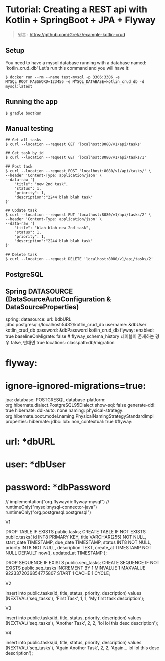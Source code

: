 # Tutorial: Creating a REST api with Kotlin + SpringBoot + JPA + Flyway

>원본 : https://github.com/Grekz/example-kotlin-crud

## Setup

You need to have a mysql database running with a database named: 'kotlin_crud_db'
Let's run this command and you will have it:
```shell script
$ docker run --rm --name test-mysql -p 3306:3306 -e MYSQL_ROOT_PASSWORD=123456 -e MYSQL_DATABASE=kotlin_crud_db -d mysql:latest
```

## Running the app

```shell script
$ gradle bootRun 
```

## Manual testing

```shell script
## Get all tasks
$ curl --location --request GET 'localhost:8080/v1/api/tasks'

## Get task by id
$ curl --location --request GET 'localhost:8080/v1/api/tasks/1'

## Post task
$ curl --location --request POST 'localhost:8080/v1/api/tasks/' \
--header 'Content-Type: application/json' \
--data-raw '{
	"title": "new 2nd task", 
	"status": 1, 
	"priority": 1,
	"description":"2244 blah blah task"
}'

## Update task
$ curl --location --request PUT 'localhost:8080/v1/api/tasks/2' \
--header 'Content-Type: application/json' \
--data-raw '{
	"title": "blah blah new 2nd task", 
	"status": 1, 
	"priority": 1,
	"description":"2244 blah blah task"
}'

## Delete task
$ curl --location --request DELETE 'localhost:8080/v1/api/tasks/2'
```

## PostgreSQL


## Spring DATASOURCE (DataSourceAutoConfiguration & DataSourceProperties)
spring:
  datasource:
    url: &dbURL jdbc:postgresql://localhost:5432/kotlin_crud_db
    username: &dbUser kotlin_crud_db
    password: &dbPassword kotlin_crud_db
  flyway:
    enabled: true
    baselineOnMigrate: false # flyway_schema_history 테이블이 존재하는 경우 false, 반대면 true
    locations: classpath:db/migration
  #  flyway:
#    ignore-ignored-migrations=true:
  jpa:
    database: POSTGRESQL
    database-platform: org.hibernate.dialect.PostgreSQL95Dialect
    show-sql: false
    generate-ddl: true
    hibernate:
      ddl-auto: none
      naming:
        physical-strategy: org.hibernate.boot.model.naming.PhysicalNamingStrategyStandardImpl
    properties:
      hibernate:
        jdbc:
          lob:
            non_contextual: true
#flyway:
#  url: *dbURL
#  user: *dbUser
#  password: *dbPassword


//	implementation("org.flywaydb:flyway-mysql")
//	runtimeOnly("mysql:mysql-connector-java")
	runtimeOnly("org.postgresql:postgresql")

V1

DROP TABLE IF EXISTS public.tasks;
CREATE TABLE IF NOT EXISTS public.tasks(
    id INT8 PRIMARY KEY,
    title VARCHAR(255) NOT NULL,
    start_date TIMESTAMP,
    due_date TIMESTAMP,
    status INT8 NOT NULL,
    priority INT8 NOT NULL,
    description TEXT,
    create_at TIMESTAMP NOT NULL DEFAULT now(),
    updated_at TIMESTAMP
);

DROP SEQUENCE IF EXISTS public.seq_tasks;
CREATE SEQUENCE IF NOT EXISTS public.seq_tasks
    INCREMENT BY 1
    MINVALUE 1
    MAXVALUE 9223372036854775807
    START 1
	CACHE 1
	CYCLE;
	
V2

insert into public.tasks(id, title, status, priority, description) values (NEXTVAL('seq_tasks'), 'First Task', 1, 1, 'My first task description');

V3

insert into public.tasks(id, title, status, priority, description) values (NEXTVAL('seq_tasks'), 'Another Task', 2, 2, 'lol lol this desc description');

V4

insert into public.tasks(id, title, status, priority, description) values (NEXTVAL('seq_tasks'), 'Again Another Task', 2, 2, 'Again... lol lol this desc description');
